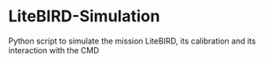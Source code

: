 # LiteBIRD-Simulation
 Python script to simulate the mission LiteBIRD, its calibration and its interaction with the CMD
